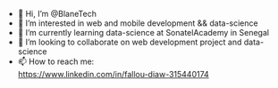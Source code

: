 - 👋 Hi, I’m @BlaneTech
- 👀 I’m interested in web and mobile development && data-science
- 🌱 I’m currently learning data-science at SonatelAcademy in Senegal
- 💞️ I’m looking to collaborate on web development project and data-science
- 📫 How to reach me:  
https://www.linkedin.com/in/fallou-diaw-315440174
<!---
BlaneTech/BlaneTech is a ✨ special ✨ repository because its `README.md` (this file) appears on your GitHub profile.
You can click the Preview link to take a look at your changes.
--->
